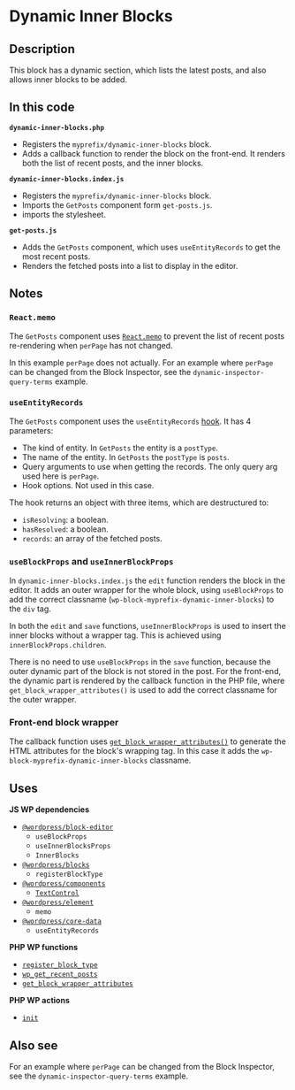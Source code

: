 # Dynamic Inner Blocks

## Description

This block has a dynamic section, which lists the latest posts, and also allows inner blocks to be added.

## In this code

**`dynamic-inner-blocks.php`**

- Registers the `myprefix/dynamic-inner-blocks` block.
- Adds a callback function to render the block on the front-end. It renders both the list of recent posts, and the inner blocks.

**`dynamic-inner-blocks.index.js`**

- Registers the `myprefix/dynamic-inner-blocks` block.
- Imports the `GetPosts` component form `get-posts.js`.
- imports the stylesheet.

**`get-posts.js`**

- Adds the `GetPosts` component, which uses `useEntityRecords` to get the most recent posts.
- Renders the fetched posts into a list to display in the editor.

## Notes

### `React.memo`

The `GetPosts` component uses [`React.memo`](https://legacy.reactjs.org/docs/react-api.html#reactmemo) to prevent the list of recent posts re-rendering when `perPage` has not changed.

In this example `perPage` does not actually. For an example where `perPage` can be changed from the Block Inspector, see the `dynamic-inspector-query-terms` example.

### `useEntityRecords`

The `GetPosts` component uses the `useEntityRecords` [hook](https://legacy.reactjs.org/docs/hooks-intro.html). It has 4 parameters:

- The kind of entity. In `GetPosts` the entity is a `postType`.
- The name of the entity. In `GetPosts` the `postType` is `posts`.
- Query arguments to use when getting the records. The only query arg used here is `perPage`.
- Hook options. Not used in this case.

The hook returns an object with three items, which are destructured to:

- `isResolving`: a boolean.
- `hasResolved`: a boolean.
- `records`: an array of the fetched posts.

### `useBlockProps` and `useInnerBlockProps`

In `dynamic-inner-blocks.index.js` the `edit` function renders the block in the editor. It adds an outer wrapper for the whole block, using `useBlockProps` to add the correct classname (`wp-block-myprefix-dynamic-inner-blocks`) to the `div` tag.

In both the `edit` and `save` functions, `useInnerBlockProps` is used to insert the inner blocks without a wrapper tag. This is achieved using `innerBlockProps.children`.

There is no need to use `useBlockProps` in the `save` function, because the outer dynamic part of the block is not stored in the post. For the front-end, the dynamic part is rendered by the callback function in the PHP file, where `get_block_wrapper_attributes()` is used to add the correct classname for the outer wrapper.

### Front-end block wrapper

The callback function uses [`get_block_wrapper_attributes()`](https://developer.wordpress.org/reference/functions/get_block_wrapper_attributes/) to generate the HTML attributes for the block's wrapping tag. In this case it adds the `wp-block-myprefix-dynamic-inner-blocks` classname.

## Uses

**JS WP dependencies**

- [`@wordpress/block-editor`](https://developer.wordpress.org/block-editor/reference-guides/packages/packages-block-editor/)
  - `useBlockProps`
  - `useInnerBlocksProps`
  - `InnerBlocks`
- [`@wordpress/blocks`](https://developer.wordpress.org/block-editor/reference-guides/packages/packages-blocks/)
  - `registerBlockType`
- [`@wordpress/components`](https://developer.wordpress.org/block-editor/reference-guides/components/)
  - [`TextControl`](https://developer.wordpress.org/block-editor/reference-guides/components/text-control/)
- [`@wordpress/element`](https://developer.wordpress.org/block-editor/reference-guides/packages/packages-element/)
  - `memo`
- [`@wordpress/core-data`](https://developer.wordpress.org/block-editor/reference-guides/packages/packages-core-data/)
  - `useEntityRecords`

**PHP WP functions**

- [`register_block_type`](https://developer.wordpress.org/reference/functions/register_block_type/)
- [`wp_get_recent_posts`](https://developer.wordpress.org/reference/functions/wp_get_recent_posts/)
- [`get_block_wrapper_attributes`](https://developer.wordpress.org/reference/functions/get_block_wrapper_attributes/)

**PHP WP actions**

- [`init`](https://developer.wordpress.org/reference/hooks/init/)

## Also see

For an example where `perPage` can be changed from the Block Inspector, see the `dynamic-inspector-query-terms` example.
